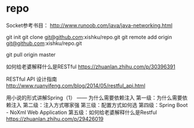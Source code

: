 # repo
Socket参考书目：
http://www.runoob.com/java/java-networking.html

git init
git clone git@github.com:xishku/repo.git
git remote add origin git@github.com:xishku/repo.git

git pull origin master

如何给老婆解释什么是RESTful
https://zhuanlan.zhihu.com/p/30396391

RESTful API 设计指南
http://www.ruanyifeng.com/blog/2014/05/restful_api.html

用小说的形式讲解Spring（1） —— 为什么需要依赖注入
第一级：为什么需要依赖注入
第二级：注入方式哪家强
第三级：配置方式如何选
第四级：Spring Boot - NoXml Web Application
第五级：如何给老婆解释什么是Restful
https://zhuanlan.zhihu.com/p/29426019
